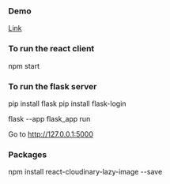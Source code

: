 ### Demo

[Link](https://mkleung.github.io/jwfoods/)


### To run the react client

npm start


### To run the flask server

pip install flask
pip install flask-login


flask --app flask_app run

Go to http://127.0.0.1:5000

### Packages

npm install react-cloudinary-lazy-image --save

